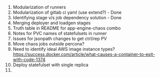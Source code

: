 1. Modularization of runners
2. Modularization of gitlab ci yaml (use extend?) - Done
3. Identifying stage v/s job dependency solution - Done
4. Merging deployer and loadgen stages 
5. Truth table in README for app-engine-chaos combo 
6. Notes for PVC names of statefulsets in runner 
7. Issues for jsonpath changes to get ctrl/rep PV
8. Move chaos jobs outside percona?
9. Need to identify ideal AWS  image instance types? https://success.docker.com/article/what-causes-a-container-to-exit-with-code-1374
10. Deploy statefulset with single replica 
11. <todo>
